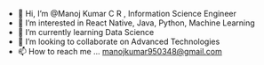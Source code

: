 - 👋 Hi, I’m @Manoj Kumar C R , Information Science Engineer 
- 👀 I’m interested in React Native, Java, Python, Machine Learning
- 🌱 I’m currently learning Data Science
- 💞️ I’m looking to collaborate on Advanced Technologies 
- 📫 How to reach me ... manojkumar950348@gmail.com

<!---
Manojcr06/Manojcr06 is a ✨ special ✨ repository because its `README.md` (this file) appears on your GitHub profile.
You can click the Preview link to take a look at your changes.
--->

